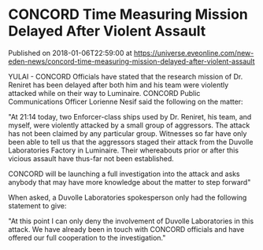 # CONCORD Time Measuring Mission Delayed After Violent Assault
Published on 2018-01-06T22:59:00 at https://universe.eveonline.com/new-eden-news/concord-time-measuring-mission-delayed-after-violent-assault

YULAI - CONCORD Officials have stated that the research mission of Dr. Reniret has been delayed after both him and his team were violently attacked while on their way to Luminaire. CONCORD Public Communications Officer Lorienne Nesif said the following on the matter:

"At 21:14 today, two Enforcer-class ships used by Dr. Reniret, his team, and myself, were violently attacked by a small group of aggressors. The attack has not been claimed by any particular group. Witnesses so far have only been able to tell us that the aggressors staged their attack from the Duvolle Laboratories Factory in Luminaire. Their whereabouts prior or after this vicious assault have thus-far not been established.

CONCORD will be launching a full investigation into the attack and asks anybody that may have more knowledge about the matter to step forward"

When asked, a Duvolle Laboratories spokesperson only had the following statement to give:

"At this point I can only deny the involvement of Duvolle Laboratories in this attack. We have already been in touch with CONCORD officials and have offered our full cooperation to the investigation."
